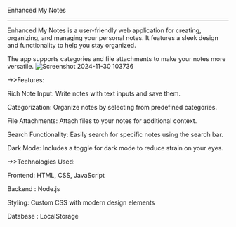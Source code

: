 Enhanced My Notes
_____________________________________________________________________________________________________________________________________________________________________________________________________________________
Enhanced My Notes is a user-friendly web application for creating, organizing, and managing your personal notes. It features a sleek design and functionality to help you stay organized. 

The app supports categories and file attachments to make your notes more versatile.
![Screenshot 2024-11-30 103736](https://github.com/user-attachments/assets/ff7c0a98-10fd-4fa2-846b-24ef452cbec4)

->>Features:

Rich Note Input: Write notes with text inputs and save them.

Categorization: Organize notes by selecting from predefined categories.

File Attachments: Attach files to your notes for additional context.

Search Functionality: Easily search for specific notes using the search bar.

Dark Mode: Includes a toggle for dark mode to reduce strain on your eyes.

->>Technologies Used:

Frontend: HTML, CSS, JavaScript

Backend : Node.js

Styling: Custom CSS with modern design elements

Database :  LocalStorage 
